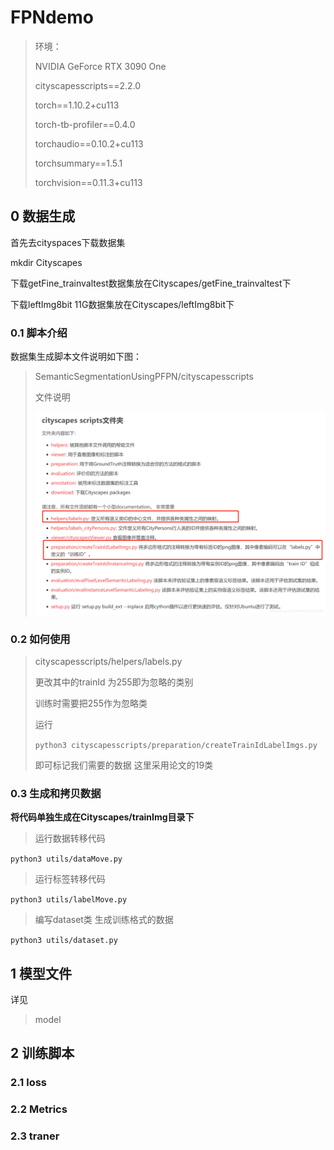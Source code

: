 # FPNdemo

> 环境：
>
> NVIDIA GeForce RTX 3090 One
>
> cityscapesscripts==2.2.0
>
> torch==1.10.2+cu113
>
> torch-tb-profiler==0.4.0
>
> torchaudio==0.10.2+cu113
>
> torchsummary==1.5.1
>
> torchvision==0.11.3+cu113

## 0 数据生成

首先去cityspaces下载数据集

mkdir Cityscapes

下载getFine_trainvaltest数据集放在Cityscapes/getFine_trainvaltest下

下载leftImg8bit 11G数据集放在Cityscapes/leftImg8bit下

### 0.1 脚本介绍

数据集生成脚本文件说明如下图：

> SemanticSegmentationUsingPFPN/cityscapesscripts
>
> 文件说明
>
> ![img](image/README/intro_script.png)

### 0.2 如何使用

> cityscapesscripts/helpers/labels.py
>
> 更改其中的trainId 为255即为忽略的类别
>
> 训练时需要把255作为忽略类
>
> 运行
>
> `python3 cityscapesscripts/preparation/createTrainIdLabelImgs.py`
>
> 即可标记我们需要的数据 这里采用论文的19类

### 0.3 生成和拷贝数据

**将代码单独生成在Cityscapes/trainImg目录下**

> 运行数据转移代码

`python3 utils/dataMove.py`

> 运行标签转移代码

`python3 utils/labelMove.py`

> 编写dataset类 生成训练格式的数据

`python3 utils/dataset.py`

## 1 模型文件

详见

> model

## 2 训练脚本

### 2.1 loss

### 2.2 Metrics

### 2.3 traner
